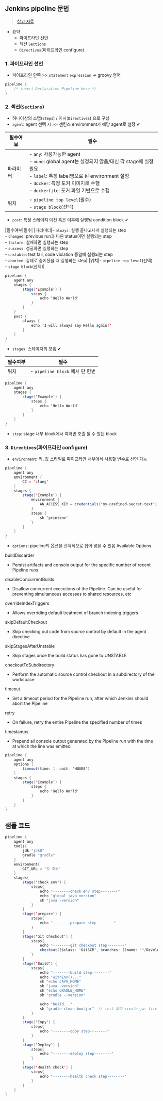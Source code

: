 ## Jenkins pipeline 문법 
> [참고 자료](https://zwischenzugs.com/2017/04/23/things-i-wish-i-knew-before-using-jenkins-pipelines/)
- 요약
  - 파이프라인 선언
  - 섹션 `Sections`
  - `Directives`(파이프라인 configure)
### 1. 파이프라인 선언
- 파이프라인 안쪽 >> `statement` `expression` => groovy 언어
```java
pipeline {
    /* insert Declarative Pipeline here */
}
```

### 2. 섹션(`Sections`)
- 하나이상의 스탭(`Steps`) / 지시(`Directives`) 으로 구성
- `agent`: agent 선택 시 >> 젠킨스 environment가 해당 agent로 설정 ✔


|필수여부|필수|
|---------|----|
|파라미터|- `any`: 사용가능한 agent<br>- `none`: global agent는 설정되지 않음/대신 각 stage에 설정 필요<br>- `label`: 특정 label명으로 된 environment 설정<br>- `docker`: 특정 도커 이미지로 수행<br>- `dockerfile`: 도커 파일 기반으로 수행|
|위치|- `pipeline top level`(필수)<br>- `stage block`(선택)|

- `post`: 특정 스테이지 이전 혹은 이후에 실행될 condition block ✔


|필수여부|필수|
|파라미터|- `always`: 실행 끝나고나서 실행되는 step<br>- `changed`: previous run과 다른 status이면 실행되는 step<br>- `failure`: 실패하면 실행되는 step<br>- `success`: 성공하면 실행되는 step<br>- `unstable`: test fail, code violation 등일때 실행되는 step<br>- `aborted`: 강제로 중지됬을 때 실행되는 step|
|위치|- `pipeline top level`(선택)<br>- `stage block`(선택)|

```java
pipeline {
    agent any
    stages {
        stage('Example') {
            steps {
                echo 'Hello World'
            }
        }
    }
    post { 
        always { 
            echo 'I will always say Hello again!'
        }
    }
}
```


- `stages`: 스테이지의 모음 ✔


|필수여부|필수|
|---------|-----|
|위치|- `pipeline block` 에서 단 한번|

```java
pipeline {
    agent any
    stages { 
        stage('Example') {
            steps {
                echo 'Hello World'
            }
        }
    }
}
```
- `step`: stage 내부 block에서 여러번 호출 될 수 있는 block

### 3. `Directives`(파이프라인 configure)
- `environment`: 키, 값 스타일로 파이프라인 내부에서 사용할 변수로 선언 가능


```java
pipeline {
    agent any
    environment { 
        CC = 'clang'
    }
    stages {
        stage('Example') {
            environment { 
                AN_ACCESS_KEY = credentials('my-prefined-secret-text') 
            }
            steps {
                sh 'printenv'
            }
        }
    }
}
```
- `options`: pipeline의 옵션을 선택적으로 집어 넣을 수 있음
Available Options


buildDiscarder
- Persist artifacts and console output for the specific number of recent Pipeline runs

disableConcurrentBuilds
- Disallow concurrent executions of the Pipeline. Can be useful for preventing simultaneous accesses to shared resources, etc

overrideIndexTriggers
- Allows overriding default treatment of branch indexing triggers

skipDefaultCheckout
- Skip checking out code from source control by default in the agent directive

skipStagesAfterUnstable
- Skip stages once the build status has gone to UNSTABLE

checkoutToSubdirectory
- Perform the automatic source control checkout in a subdirectory of the workspace

timeout
- Set a timeout period for the Pipeline run, after which Jenkins should abort the Pipeline

retry
- On failure, retry the entire Pipeline the specified number of times

timestamps
- Prepend all console output generated by the Pipeline run with the time at which the line was emitted


```java
pipeline {
    agent any
    options {
        timeout(time: 1, unit: 'HOURS') 
    }
    stages {
        stage('Example') {
            steps {
                echo 'Hello World'
            }
        }
    }
}
```

## 샘플 코드
```java
pipeline {
    agent any
    tools{
        jdk "jdk8"
        gradle "gradle"
    }
    environment{
        GIT_URL = "깃 주소"
    }
    stages{
        stage('check env') {
            steps{
                echo "--------check env step--------"
                echo "global java version"
                sh "java -version"    
            }
        }
        stage('prepare') {
            steps{
                echo "--------prepare step--------"    
            }
        }
        stage('Git Checkout') {
            steps{
                echo "--------git checkout step--------"    
                checkout([$class: 'GitSCM', branches: [[name: '*/Develop']], extensions: [], userRemoteConfigs: [[credentialsId: 'root', url: GIT_URL]]])
            }
        }
        stage('Build') { 
            steps{
                echo "--------build step--------"
                echo "withEnv()..."
                sh "echo JAVA_HOME" 
                sh "java -version"
                sh "echo GRADLE_HOME"
                sh "gradle --version"
                
                echo "build..."
                sh "gradle clean bootjar"  // test 없이 create jar file
            }
        }
        stage('Copy') { 
            steps{
                echo "--------copy step--------"    
            }
        }
        stage('Deploy') { 
            steps{
                echo "--------deploy step--------"    
            }
        }
        stage('Health check') { 
            steps{
                echo "--------health check step--------"    
            }
        }   
    }
}
```

